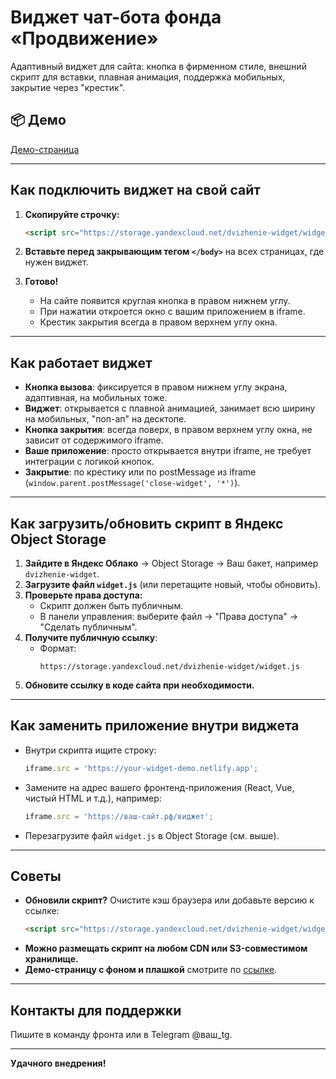 # Виджет чат-бота фонда «Продвижение»

Адаптивный виджет для сайта: кнопка в фирменном стиле, внешний скрипт для вставки, плавная анимация, поддержка мобильных, закрытие через "крестик".

## 📦 Демо

[Демо-страница](https://dvizhenie-widget.website.yandexcloud.net/)

---

## Как подключить виджет на свой сайт

1. **Скопируйте строчку:**
    ```html
    <script src="https://storage.yandexcloud.net/dvizhenie-widget/widget.js"></script>
    ```
2. **Вставьте перед закрывающим тегом `</body>`** на всех страницах, где нужен виджет.

3. **Готово!**  
    - На сайте появится круглая кнопка в правом нижнем углу.
    - При нажатии откроется окно с вашим приложением в iframe.
    - Крестик закрытия всегда в правом верхнем углу окна.

---

## Как работает виджет

- **Кнопка вызова**: фиксируется в правом нижнем углу экрана, адаптивная, на мобильных тоже.
- **Виджет**: открывается с плавной анимацией, занимает всю ширину на мобильных, "поп-ап" на десктопе.
- **Кнопка закрытия**: всегда поверх, в правом верхнем углу окна, не зависит от содержимого iframe.
- **Ваше приложение**: просто открывается внутри iframe, не требует интеграции с логикой кнопок.
- **Закрытие**: по крестику или по postMessage из iframe (`window.parent.postMessage('close-widget', '*')`).

---

## Как загрузить/обновить скрипт в Яндекс Object Storage

1. **Зайдите в Яндекс Облако** → Object Storage → Ваш бакет, например `dvizhenie-widget`.
2. **Загрузите файл `widget.js`** (или перетащите новый, чтобы обновить).
3. **Проверьте права доступа:**  
    - Скрипт должен быть публичным.  
    - В панели управления: выберите файл → "Права доступа" → "Сделать публичным".
4. **Получите публичную ссылку**:  
    - Формат:  
      ```
      https://storage.yandexcloud.net/dvizhenie-widget/widget.js
      ```
5. **Обновите ссылку в коде сайта при необходимости.**

---

## Как заменить приложение внутри виджета

- Внутри скрипта ищите строку:
    ```js
    iframe.src = 'https://your-widget-demo.netlify.app';
    ```
- Замените на адрес вашего фронтенд-приложения (React, Vue, чистый HTML и т.д.), например:
    ```js
    iframe.src = 'https://ваш-сайт.рф/виджет';
    ```
- Перезагрузите файл `widget.js` в Object Storage (см. выше).

---

## Советы

- **Обновили скрипт?** Очистите кэш браузера или добавьте версию к ссылке:
    ```html
    <script src="https://storage.yandexcloud.net/dvizhenie-widget/widget.js?v=1.1.3"></script>
    ```
- **Можно размещать скрипт на любом CDN или S3-совместимом хранилище.**
- **Демо-страницу с фоном и плашкой** смотрите по [ссылке](https://dvizhenie-widget.website.yandexcloud.net/).

---

## Контакты для поддержки

Пишите в команду фронта или в Telegram @ваш_tg.

---

**Удачного внедрения!**
